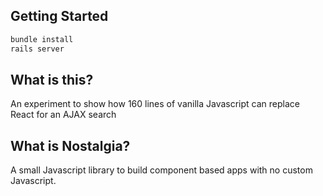 ## Getting Started

```bash
bundle install
rails server
```

## What is this?

An experiment to show how 160 lines of vanilla Javascript can replace React for an AJAX search

## What is Nostalgia?

A small Javascript library to build component based apps with no custom Javascript.
